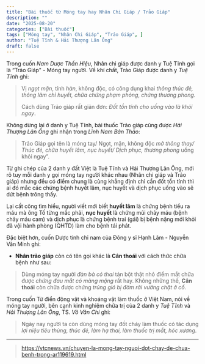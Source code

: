 ```yaml
---
title: "Bài thuốc từ Móng tay hay Nhân Chi Giáp / Trảo Giáp"
description: ""
date: "2025-08-20"
categories: ["Bài thuốc"]
tags: ["Móng tay", "Nhân Chi Giáp", "Trảo Giáp", ]
author: "Tuệ Tĩnh & Hải Thượng Lãn Ông"
draft: false
---
```


Trong cuốn *Nam Dược Thần Hiệu*, Nhân chi giáp được danh y Tuệ Tĩnh gọi là “Trảo Giáp" - Móng tay người. 
Về khí chất, Trảo Giáp được danh y *Tuệ Tĩnh* ghi: 

> Vị *ngọt mặn*, tính *hàn*, không độc, có công dụng khai *thông thúc đẻ, thông lâm chỉ huyết, chữa chứng phạm phòng*, *chứng thương phong*. 
> 
> Cách dùng Trảo giáp rất giản đơn: *Đốt tồn tính cho uống vào là khỏi ngay*.

Không dừng lại ở danh y Tuệ Tĩnh, bài thuốc Trảo giáp cũng được *Hải Thượng Lãn Ông* ghi nhận trong *Lĩnh Nam Bản Thảo*: 

> Trảo Giáp gọi tên là móng tay/ Ngọt, mặn, không độc *mở thông thay/ Thúc đẻ, chữa huyết lâm, nục huyết/ Dịch phục, thương phong* uống khỏi ngay”.

Từ ghi chép của 2 danh y đất Việt là Tuệ Tĩnh và Hải Thượng Lãn Ông, mới rõ tuy mỗi danh y gọi móng tay người khác nhau (Nhân chi giáp và Trảo giáp) nhưng đều có điểm chung là cùng khẳng định chỉ cần đốt tồn tính thì ai đó mắc các chứng bệnh huyết lâm, nục huyết và dịch phục uống vào sẽ dứt bệnh trông thấy.

Lại cất công tìm hiểu, người viết mới biết **huyết lâm** là chứng bệnh tiểu ra máu mà ông Tố từng mắc phải, **nục huyết** là chứng mũi chảy máu (bệnh chảy máu cam) và dịch phục là chứng bệnh trai (gái) bị bệnh nặng mới khỏi đã vội hành phòng (QHTD) làm cho bệnh tái phát.

Đặc biệt hơn, cuốn Dược tính chỉ nam của Đông y sĩ Hạnh Lâm - Nguyễn Văn Minh ghi:

- **Nhân trảo giáp** còn có tên gọi khác là **Cân thoái** với cách thức chữa bệnh như sau: 

> Dùng móng tay người *đàn bà có thai* tán bột thật nhỏ điểm mắt chữa được *chứng đau mắt có màng mộng* rất hay. 
> Không những thế, **Cân thoái** còn chữa được chứng *trúng gió bị đờm rãi vướng chặt ở cổ*.

Trong cuốn Từ điển động vật và khoáng vật làm thuốc ở Việt Nam, nói về móng tay người, bên cạnh kinh nghiệm chữa trị của 2 danh y *Tuệ Tĩnh* và *Hải Thượng Lãn Ông*, TS. *Võ Văn Chi* ghi:

> Ngày nay người ta còn dùng móng tay đốt cháy làm thuốc có tác dụng *lợi niệu tiêu thủng, thúc đẻ, làm hạ thai, làm thuốc trị mắt, hóc xương*.

***

> https://vtcnews.vn/chuyen-la-mong-tay-nguoi-dot-chay-de-chua-benh-trong-ar119619.html
